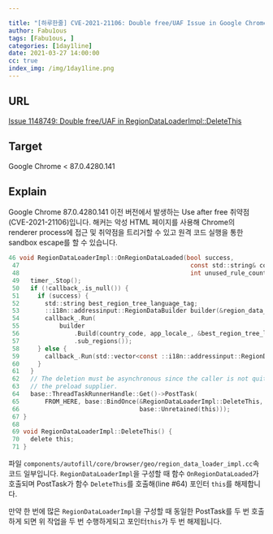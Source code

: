 ```yaml
---

title: "[하루한줄] CVE-2021-21106: Double free/UAF Issue in Google Chrome"
author: Fabu1ous
tags: [Fabu1ous, ]
categories: [1day1line]
date: 2021-03-27 14:00:00
cc: true
index_img: /img/1day1line.png
---
```


## **URL**

[Issue 1148749: Double free/UAF in RegionDataLoaderImpl::DeleteThis](https://bugs.chromium.org/p/chromium/issues/detail?id=1148749)



## **Target**

Google Chrome < 87.0.4280.141 



## **Explain**

Google Chrome 87.0.4280.141 이전 버전에서 발생하는 Use after free 취약점(CVE-2021-21106)입니다. 해커는 악성 HTML 페이지를 사용해 Chrome의 renderer process에 접근 및 취약점을 트리거할 수 있고 원격 코드 실행을 통한 sandbox escape를 할 수 있습니다.

```c
46 void RegionDataLoaderImpl::OnRegionDataLoaded(bool success,
 47                                               const std::string& country_code,
 48                                               int unused_rule_count) {
 49   timer_.Stop();
 50   if (!callback_.is_null()) {
 51     if (success) {
 52       std::string best_region_tree_language_tag;
 53       ::i18n::addressinput::RegionDataBuilder builder(&region_data_supplier_);
 54       callback_.Run(
 55           builder
 56               .Build(country_code, app_locale_, &best_region_tree_language_tag)
 57               .sub_regions());
 58     } else {
 59       callback_.Run(std::vector<const ::i18n::addressinput::RegionData*>());
 60     }
 61   }
 62   // The deletion must be asynchronous since the caller is not quite done with
 63   // the preload supplier.
 64   base::ThreadTaskRunnerHandle::Get()->PostTask(
 65       FROM_HERE, base::BindOnce(&RegionDataLoaderImpl::DeleteThis,
 66                                 base::Unretained(this)));
 67 }
 68 
 69 void RegionDataLoaderImpl::DeleteThis() {
 70   delete this;
 71 }
```

파일 `components/autofill/core/browser/geo/region_data_loader_impl.cc`속 코드 일부입니다. `RegionDataLoaderImpl`을 구성할 때 함수 `OnRegionDataLoaded`가 호출되며 PostTask가 함수 `DeleteThis`를 호출해(line #64) 포인터 `this`를 해제합니다.

만약 한 번에 많은 `RegionDataLoaderImpl`을 구성할 때 동일한 PostTask를 두 번 호출하게 되면 위 작업을 두 번 수행하게되고 포인터`this`가 두 번 해제됩니다.